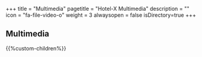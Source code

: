 +++
title = "Multimedia"
pagetitle = "Hotel-X Multimedia"
description = ""
icon = "fa-file-video-o"
weight = 3
alwaysopen = false
isDirectory=true
+++

## Multimedia

{{%custom-children%}}